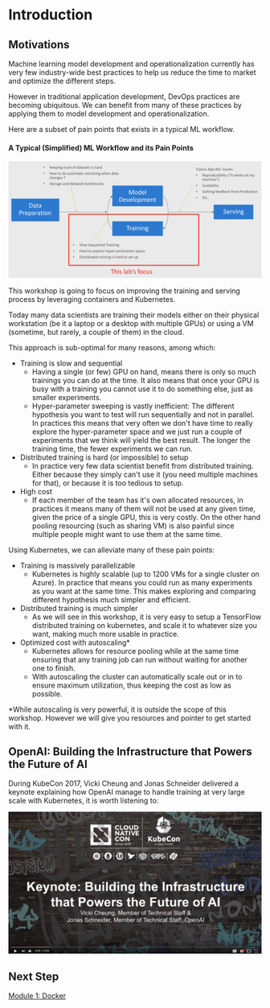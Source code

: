 # Introduction

## Motivations

Machine learning model development and operationalization currently has very few industry-wide best practices to help us reduce the time to market and optimize the different steps.

However in traditional application development, DevOps practices are becoming ubiquitous. 
We can benefit from many of these practices by applying them to model development and operationalization.

Here are a subset of pain points that exists in a typical ML workflow.
#### A Typical (Simplified) ML Workflow and its Pain Points
![Typical Workflow](workflow.png)

This workshop is going to focus on improving the training and serving process by leveraging containers and Kubernetes.

Today many data scientists are training their models either on their physical workstation (be it a laptop or a desktop with multiple GPUs) or using a VM (sometime, but rarely, a couple of them) in the cloud.

This approach is sub-optimal for many reasons, among which:
* Training is slow and sequential
  * Having a single (or few) GPU on hand, means there is only so much trainings you can do at the time. It also means that once your GPU is busy with a training you cannot use it to do something else, just as smaller experiments.
  * Hyper-parameter sweeping is vastly inefficient: The different hypothesis you want to test will run sequentially and not in parallel. In practices this means that very often we don't have time to really explore the hyper-parameter space and we just run a couple of experiments that we think will yield the best result.
  The longer the training time, the fewer experiments we can run.
* Distributed training is hard (or impossible) to setup
  * In practice very few data scientist benefit from distributed training. Either because they simply can't use it (you need multiple machines for that), or because it is too tedious to setup.
* High cost
  * If each member of the team has it's own allocated resources, in practices it means many of them will not be used at any given time, given the price of a single GPU, this is very costly. On the other hand pooling resourcing (such as sharing VM) is also painful since multiple people might want to use them at the same time.

Using Kubernetes, we can alleviate many of these pain points:
* Training is massively parallelizable
  * Kubernetes is highly scalable (up to 1200 VMs for a single cluster on Azure). In practice that means you could run as many experiments as you want at the same time. This makes exploring and comparing different hypothesis much simpler and efficient.
* Distributed training is much simpler
  * As we will see in this workshop, it is very easy to setup a TensorFlow distributed training on kubernetes, and scale it to whatever size you want, making much more usable in practice.
* Optimized cost with autoscaling* 
  * Kubernetes allows for resource pooling while at the same time ensuring that any training job can run without waiting for another one to finish.
  * With autoscaling the cluster can automatically scale out or in to ensure maximum utilization, thus keeping the cost as low as possible.

*While autoscaling is very powerful, it is outside the scope of this workshop. However we will give you resources and pointer to get started with it.


## OpenAI: Building the Infrastructure that Powers the Future of AI 

During KubeCon 2017, Vicki Cheung and Jonas Schneider delivered a keynote explaining how OpenAI manage to handle training at very large scale with Kubernetes, it is worth listening to: 

<a href="https://www.youtube.com/watch?v=v4N3Krzb8Eg">![OpenAI](./thumbnail.png)</a>

## Next Step
[Module 1: Docker](../1-docker/README.md)
